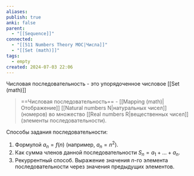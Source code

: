 ```yaml
---
aliases: 
publish: true
anki: false
parent:
  - "[[Sequence]]"
connected:
  - "[[511 Numbers Theory MOC|Числа]]"
  - "[[Set (math)]]"
tags:
  - empty
created: 2024-07-03 22:06
---
```

Числовая последовательность - это упорядоченное числовое [[Set (math)]]

> ==Числовая последовательность== -  [[Mapping (math)|Отображение]] [[Natural numbers N|натуральных чисел]]  (номеров) во множество [[Real numbers R|вещественных чисел]]  (элементы последовательности).

Способы задания последовательности:
1. Формулой $a_n = f(n)$ (например, $a_n = n^2$).
2. Как сумма членов данной последовательности $S_n = a_1 + \ldots + a_n$.
3. Рекуррентный способ. Выражение значения $n$-го элемента последовательности через значения предыдущих элементов.



